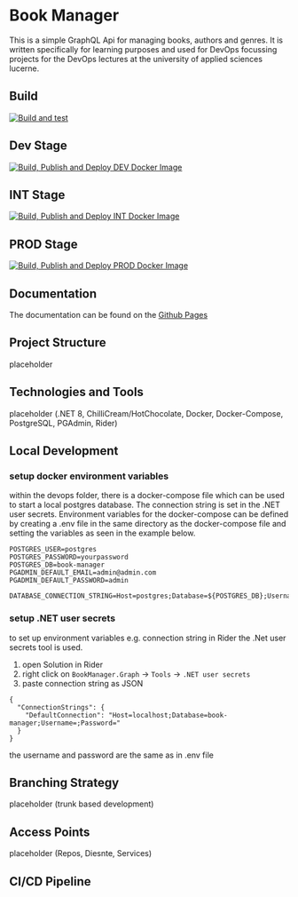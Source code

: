# Book Manager
This is a simple GraphQL Api for managing books, authors and genres. It is written specifically for learning purposes and used for DevOps focussing projects for the DevOps lectures at the university of applied sciences lucerne.

## Build
[![Build and test](https://github.com/kwstnr/devops-book-manager/actions/workflows/BuildAndTest.yml/badge.svg)](https://github.com/kwstnr/devops-book-manager/actions/workflows/BuildAndTest.yml)

## Dev Stage
[![Build, Publish and Deploy DEV Docker Image](https://github.com/kwstnr/devops-book-manager/actions/workflows/DevRelease.yml/badge.svg)](https://github.com/kwstnr/devops-book-manager/actions/workflows/DevRelease.yml)

## INT Stage
[![Build, Publish and Deploy INT Docker Image](https://github.com/kwstnr/devops-book-manager/actions/workflows/IntRelease.yml/badge.svg)](https://github.com/kwstnr/devops-book-manager/actions/workflows/IntRelease.yml)

## PROD Stage
[![Build, Publish and Deploy PROD Docker Image](https://github.com/kwstnr/devops-book-manager/actions/workflows/ProdRelease.yml/badge.svg)](https://github.com/kwstnr/devops-book-manager/actions/workflows/ProdRelease.yml)

## Documentation
The documentation can be found on the [Github Pages](https://kwstnr.github.io/devops-book-manager)

## Project Structure
placeholder

## Technologies and Tools
placeholder (.NET 8, ChilliCream/HotChocolate, Docker, Docker-Compose, PostgreSQL, PGAdmin, Rider)

## Local Development
### setup docker environment variables
within the devops folder, there is a docker-compose file which can be used to start a local postgres database. The connection string is set in the .NET user secrets.
Environment variables for the docker-compose can be defined by creating a .env file in the same directory as the docker-compose file and setting the variables as seen in the example below.
```
POSTGRES_USER=postgres
POSTGRES_PASSWORD=yourpassword
POSTGRES_DB=book-manager
PGADMIN_DEFAULT_EMAIL=admin@admin.com
PGADMIN_DEFAULT_PASSWORD=admin

DATABASE_CONNECTION_STRING=Host=postgres;Database=${POSTGRES_DB};Username=${POSTGRES_USER};Password=${POSTGRES_PASSWORD}

```

### setup .NET user secrets
to set up environment variables e.g. connection string in Rider the .Net user secrets tool is used.
1. open Solution in Rider
2. right click on ```BookManager.Graph``` -> ```Tools``` -> ```.NET user secrets```
3. paste connection string as JSON

```
{
  "ConnectionStrings": {
    "DefaultConnection": "Host=localhost;Database=book-manager;Username=;Password="
  }
}
```
the username and password are the same as in .env file

## Branching Strategy
placeholder (trunk based development)

## Access Points
placeholder (Repos, Diesnte, Services)

## CI/CD Pipeline



